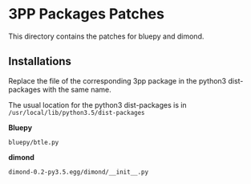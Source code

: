 3PP Packages Patches
=======

This directory contains the patches for bluepy and dimond.

Installations
----

Replace the file of the corresponding 3pp package in the python3 dist-packages with the same name.

The usual location for the python3 dist-packages is in `/usr/local/lib/python3.5/dist-packages`

**Bluepy**

`bluepy/btle.py`

**dimond**

`dimond-0.2-py3.5.egg/dimond/__init__.py`

